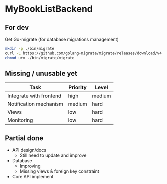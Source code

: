 # MyBookListBackend

## For dev
Get Go-migrate (for database migrations management)
``` bash
mkdir -p ./bin/migrate
curl -L https://github.com/golang-migrate/migrate/releases/download/v4.15.1/migrate.linux-amd64.tar.gz | tar -xvz -C ./bin/migrate
chmod u+x ./bin/migrate/migrate
```

## Missing / unusable yet

| Task                    | Priority | Level  |
| ----------------------- | -------- | ------ |
| Integrate with frontend | high     | medium |
| Notification mechanism  | medium   | hard   |
| Views                   | low      | hard   |
| Monitoring              | low      | hard   |

## Partial done
- API design/docs
  - Still need to update and improve
- Database
  - Improving
  - Missing views & foreign key constraint
- Core API implement
